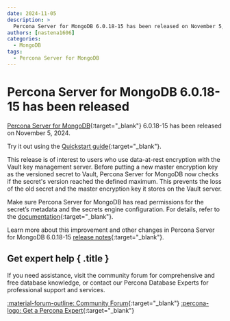 ```yaml
---
date: 2024-11-05
description: >
  Percona Server for MongoDB 6.0.18-15 has been released on November 5, 2024.
authors: [nastena1606]
categories:
  - MongoDB
tags:
  - Percona Server for MongoDB
---
```


# Percona Server for MongoDB 6.0.18-15 has been released

<!-- more -->

[Percona Server for MongoDB](https://docs.percona.com/percona-server-for-mongodb/6.0/index.html){:target="_blank"} 6.0.18-15 has been released on November 5, 2024.

Try it out using the [Quickstart guide](https://docs.percona.com/percona-server-for-mongodb/6.0/install/index.html){:target="_blank"}. 

This release is of interest to users who use data-at-rest encryption with the Vault key management server. Before putting a new master encryption key as the versioned secret to Vault, Percona Server for MongoDB now checks if the secret's version reached the defined maximum. This prevents the loss of the old secret and the master encryption key it stores on the Vault server.

Make sure Percona Server for MongoDB has read permissions for the secret’s metadata and the secrets engine configuration. For details, refer to the [documentation](https://docs.percona.com/percona-server-for-mongodb/6.0/vault.html#master-key-loss-prevention){:target="_blank"}. 

Learn more about this improvement and other changes in Percona Server for MongoDB 6.0.18-15 [release notes](https://docs.percona.com/percona-server-for-mongodb/6.0/release_notes/6.0.18-15.html){:target="_blank"}.

<div data-banner markdown>

## Get expert help { .title }

If you need assistance, visit the community forum for comprehensive and free database knowledge, or contact our Percona Database Experts for professional support and services.

<div class="actions" markdown>

[:material-forum-outline: Community Forum](https://forums.percona.com/){:target="_blank"} [:percona-logo: Get a Percona Expert](https://www.percona.com/about/contact){:target="_blank"}
</div></div>